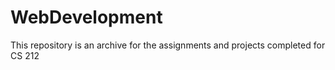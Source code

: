 # WebDevelopment
This repository is an archive for the assignments and projects completed for CS 212
